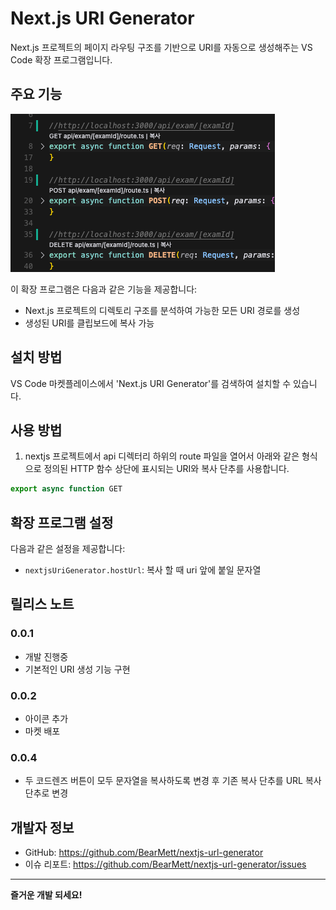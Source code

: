 # Next.js URI Generator

Next.js 프로젝트의 페이지 라우팅 구조를 기반으로 URI를 자동으로 생성해주는 VS Code 확장 프로그램입니다.

## 주요 기능

![확장프로그램 동작 미리보기](readme/preview.png)

이 확장 프로그램은 다음과 같은 기능을 제공합니다:

- Next.js 프로젝트의 디렉토리 구조를 분석하여 가능한 모든 URI 경로를 생성
- 생성된 URI를 클립보드에 복사 가능

## 설치 방법

VS Code 마켓플레이스에서 'Next.js URI Generator'를 검색하여 설치할 수 있습니다.

## 사용 방법

1. nextjs 프로젝트에서 api 디렉터리 하위의 route 파일을 열어서 아래와 같은 형식으로 정의된 HTTP 함수 상단에 표시되는 URI와 복사 단추를 사용합니다.

```typescript
export async function GET
```

## 확장 프로그램 설정

다음과 같은 설정을 제공합니다:

- `nextjsUriGenerator.hostUrl`: 복사 할 때 uri 앞에 붙일 문자열

## 릴리스 노트

### 0.0.1

- 개발 진행중
- 기본적인 URI 생성 기능 구현

### 0.0.2

- 아이콘 추가
- 마켓 배포

### 0.0.4

- 두 코드렌즈 버튼이 모두 문자열을 복사하도록 변경 후 기존 복사 단추를 URL 복사 단추로 변경

## 개발자 정보

- GitHub: <https://github.com/BearMett/nextjs-url-generator>  
- 이슈 리포트: <https://github.com/BearMett/nextjs-url-generator/issues>

---

**즐거운 개발 되세요!**
